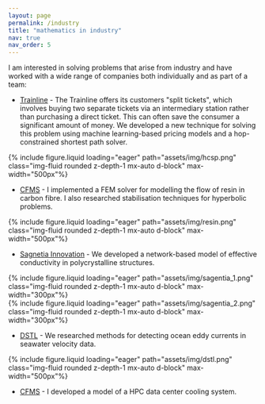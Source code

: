 ```yaml
---
layout: page
permalink: /industry
title: "mathematics in industry"
nav: true
nav_order: 5
---
```


I am interested in solving problems that arise from industry and have worked with a wide
range of companies both individually and as part of a team:

- [Trainline](https://www.thetrainline.com/) - The Trainline offers its customers
"split tickets", which involves buying two separate tickets via an intermediary station rather
than purchasing a direct ticket. This can often save the consumer a significant amount
of money. We developed a new technique for solving this problem using machine learning-based
pricing models and a hop-constrained shortest path solver.

<div class="row">
    <div class="col-sm mt-3 mt-md-0">
        {% include figure.liquid loading="eager" path="assets/img/hcsp.png" class="img-fluid rounded z-depth-1 mx-auto d-block" max-width="500px"%}
    </div>
</div>

- [CFMS](https://cfms.org.uk/) - I implemented a FEM solver for modelling the
flow of resin in carbon fibre. I also researched stabilisation techniques for hyperbolic
problems.

<div class="row">
    <div class="col-sm mt-3 mt-md-0">
        {% include figure.liquid loading="eager" path="assets/img/resin.png" class="img-fluid rounded z-depth-1 mx-auto d-block" max-width="500px"%}
    </div>
</div>

- [Sagnetia Innovation](https://www.sagentiainnovation.com/) - We developed a
network-based model of effective conductivity in polycrystalline structures.

<div class="row">
    <div class="col-sm mt-3 mt-md-0">
        {% include figure.liquid loading="eager" path="assets/img/sagentia_1.png" class="img-fluid rounded z-depth-1 mx-auto d-block" max-width="300px"%}
    </div>
    <div class="col-sm mt-3 mt-md-0">
        {% include figure.liquid loading="eager" path="assets/img/sagentia_2.png" class="img-fluid rounded z-depth-1 mx-auto d-block" max-width="300px"%}
    </div>
</div>

- [DSTL](https://www.gov.uk/government/organisations/defence-science-and-technology-laboratory) -
We researched methods for detecting ocean eddy currents in seawater velocity data.

<div class="row">
    <div class="col-sm mt-3 mt-md-0">
        {% include figure.liquid loading="eager" path="assets/img/dstl.png" class="img-fluid rounded z-depth-1 mx-auto d-block" max-width="500px"%}
    </div>
</div>

- [CFMS](https://cfms.org.uk/) - I developed a model of a HPC data center cooling system.
